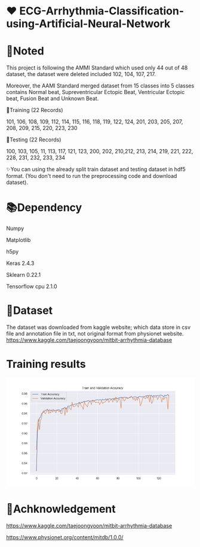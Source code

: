 # ❤️ ECG-Arrhythmia-Classification-using-Artificial-Neural-Network

# 📝Noted

This project is following the AMMI Standard which used only 44 out of 48 dataset, the dataset were deleted included 102, 104, 107, 217.

Moreover, the AAMI Standard merged dataset from 15 classes into 5 classes contains Normal beat, Supreventricular Ectopic Beat, Ventricular Ectopic beat, Fusion Beat and Unknown Beat.

📘Training (22 Records)

101, 106, 108, 109, 112, 114, 115, 116, 118, 119, 122, 124, 201, 203, 205, 207, 208, 209, 215, 220, 223, 230

📘Testing (22 Records) 

100, 103, 105, 11, 113, 117, 121, 123, 200, 202, 210,212, 213, 214, 219, 221, 222, 228, 231, 232, 233, 234

✨You can using the already split train dataset and testing dataset in hdf5 format. (You don't need to run the preprocessing code and download dataset).

# 📚Dependency

Numpy

Matplotlib

h5py

Keras 2.4.3

Sklearn 0.22.1 

Tensorflow cpu 2.1.0

# 💾Dataset
The dataset was downloaded from kaggle website; which data store in csv file and annotation file in txt, not original format from physionet website.
https://www.kaggle.com/taejoongyoon/mitbit-arrhythmia-database

# Training results

![alt text](https://github.com/Cly1st/ECG-Arrhythmia-Classification-using-Artificial-Neural-Network/blob/master/Images/Accuracy.png)

# 💌Achknowledgement

https://www.kaggle.com/taejoongyoon/mitbit-arrhythmia-database 

https://www.physionet.org/content/mitdb/1.0.0/
